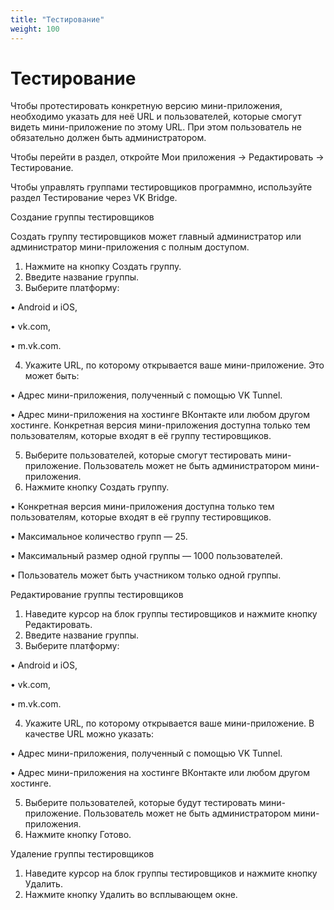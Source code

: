 ```yaml
---
title: "Тестирование"
weight: 100
---
```

# Тестирование

Чтобы протестировать конкретную версию мини-приложения, необходимо указать для неё URL и пользователей, которые смогут видеть мини-приложение по этому URL. При этом пользователь не обязательно должен быть администратором.

Чтобы перейти в раздел, откройте Мои приложения → Редактировать → Тестирование.

Чтобы управлять группами тестировщиков программно, используйте раздел Тестирование через VK Bridge.

Создание группы тестировщиков

Создать группу тестировщиков может главный администратор или администратор мини-приложения с полным доступом.

1. Нажмите на кнопку Создать группу.
2. Введите название группы.
3. Выберите платформу:

• Android и iOS,

• vk.com,

• m.vk.com.

4. Укажите URL, по которому открывается ваше мини-приложение. Это может быть:

• Адрес мини-приложения, полученный с помощью VK Tunnel.

• Адрес мини-приложения на хостинге ВКонтакте или любом другом хостинге.
Конкретная версия мини-приложения доступна только тем пользователям, которые входят в её группу тестировщиков.

5. Выберите пользователей, которые смогут тестировать мини-приложение. Пользователь может не быть администратором мини-приложения.
6. Нажмите кнопку Создать группу.

• Конкретная версия мини-приложения доступна только тем пользователям, которые входят в её группу тестировщиков.

• Максимальное количество групп — 25.

• Максимальный размер одной группы — 1000 пользователей.

• Пользователь может быть участником только одной группы.

Редактирование группы тестировщиков

1. Наведите курсор на блок группы тестировщиков и нажмите кнопку Редактировать.
2. Введите название группы.
3. Выберите платформу:

• Android и iOS,

• vk.com,

• m.vk.com.

4. Укажите URL, по которому открывается ваше мини-приложение. В качестве URL можно указать:

• Адрес мини-приложения, полученный с помощью VK Tunnel.

• Адрес мини-приложения на хостинге ВКонтакте или любом другом хостинге.

5. Выберите пользователей, которые будут тестировать мини-приложение. Пользователь может не быть администратором мини-приложения.
6. Нажмите кнопку Готово.

Удаление группы тестировщиков

1. Наведите курсор на блок группы тестировщиков и нажмите кнопку Удалить.
2. Нажмите кнопку Удалить во всплывающем окне.